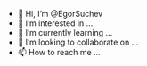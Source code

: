 - 👋 Hi, I’m @EgorSuchev
- 👀 I’m interested in ...
- 🌱 I’m currently learning ...
- 💞️ I’m looking to collaborate on ...
- 📫 How to reach me ...

<!---
EgorSuchev/EgorSuchev is a ✨ special ✨ repository because its `README.md` (this file) appears on your GitHub profile.
You can click the Preview link to take a look at your changes.
--->
